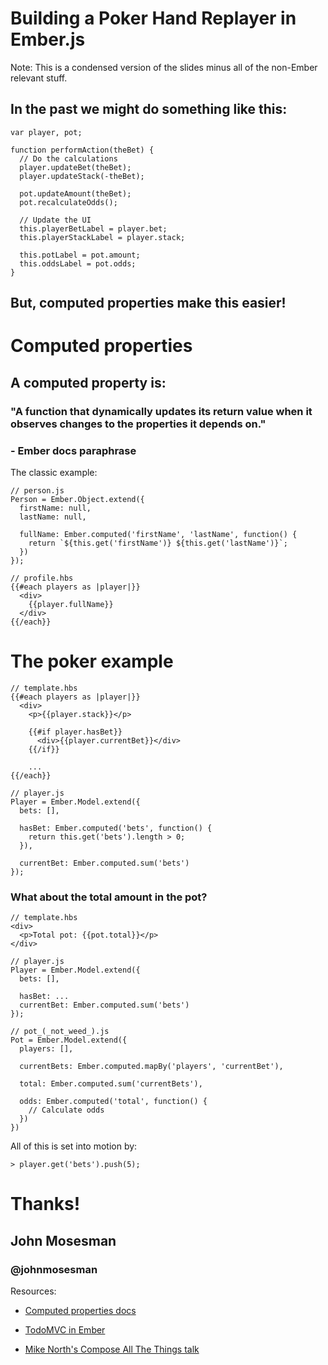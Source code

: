 # Building a Poker Hand Replayer in Ember.js

Note: This is a condensed version of the slides 
minus all of the non-Ember relevant stuff.

## In the past we might do something like this:

```
var player, pot;

function performAction(theBet) {
  // Do the calculations
  player.updateBet(theBet);
  player.updateStack(-theBet);

  pot.updateAmount(theBet);
  pot.recalculateOdds();

  // Update the UI
  this.playerBetLabel = player.bet;
  this.playerStackLabel = player.stack;

  this.potLabel = pot.amount;
  this.oddsLabel = pot.odds;
}
```

## But, computed properties make this easier!

# Computed properties

## A computed property is:

### "A function that dynamically updates its return value when it observes changes to the properties it depends on."
### - Ember docs paraphrase

The classic example: 

```
// person.js
Person = Ember.Object.extend({
  firstName: null,
  lastName: null,

  fullName: Ember.computed('firstName', 'lastName', function() {
    return `${this.get('firstName')} ${this.get('lastName')}`;
  })
});

// profile.hbs
{{#each players as |player|}}
  <div>
    {{player.fullName}}
  </div>
{{/each}}
```


# The poker example

```
// template.hbs
{{#each players as |player|}}
  <div>
    <p>{{player.stack}}</p>

    {{#if player.hasBet}}
      <div>{{player.currentBet}}</div>
    {{/if}}

    ...
{{/each}}

// player.js
Player = Ember.Model.extend({
  bets: [],

  hasBet: Ember.computed('bets', function() {
    return this.get('bets').length > 0;
  }),

  currentBet: Ember.computed.sum('bets')
});
```

### What about the total amount in the pot?

```
// template.hbs
<div>
  <p>Total pot: {{pot.total}}</p>
</div>

// player.js
Player = Ember.Model.extend({
  bets: [],

  hasBet: ...
  currentBet: Ember.computed.sum('bets')
});

// pot_(_not_weed_).js
Pot = Ember.Model.extend({
  players: [],

  currentBets: Ember.computed.mapBy('players', 'currentBet'),

  total: Ember.computed.sum('currentBets'),

  odds: Ember.computed('total', function() {
    // Calculate odds
  })
})
```

All of this is set into motion by:

```
> player.get('bets').push(5);
```

# Thanks!
## John Mosesman
### @johnmosesman

Resources:

  - [Computed properties docs](https://guides.emberjs.com/v2.3.0/object-model/computed-properties/)

  - [TodoMVC in Ember](http://todomvc.com/examples/emberjs/)

  - [Mike North's Compose All The Things talk](http://www.slideshare.net/mikelnorth/compose-all-the-things)
